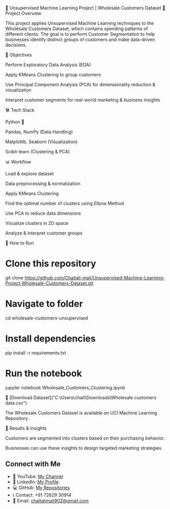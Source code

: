 🛒 Unsupervised Machine Learning Project | Wholesale Customers Dataset
📌 Project Overview

This project applies Unsupervised Machine Learning techniques to the Wholesale Customers Dataset, which contains spending patterns of different clients. The goal is to perform Customer Segmentation to help businesses identify distinct groups of customers and make data-driven decisions.

🔑 Objectives

Perform Exploratory Data Analysis (EDA)

Apply KMeans Clustering to group customers

Use Principal Component Analysis (PCA) for dimensionality reduction & visualization

Interpret customer segments for real-world marketing & business insights

🛠️ Tech Stack

Python 🐍

Pandas, NumPy (Data Handling)

Matplotlib, Seaborn (Visualization)

Scikit-learn (Clustering & PCA)

📊 Workflow

Load & explore dataset

Data preprocessing & normalization

Apply KMeans Clustering

Find the optimal number of clusters using Elbow Method

Use PCA to reduce data dimensions

Visualize clusters in 2D space

Analyze & interpret customer groups

🚀 How to Run
# Clone this repository
git clone https://github.com/Chaitali-mali/Unsupervised-Machine-Learning-Project-Wholesale-Customers-Dataset.git
# Navigate to folder
cd wholesale-customers-unsupervised

# Install dependencies
pip install -r requirements.txt

# Run the notebook
jupyter notebook Wholesale_Customers_Clustering.ipynb

📂 [Download Dataset]("C:\Users\chait\Downloads\Wholesale customers data.csv")

The Wholesale Customers Dataset is available on UCI Machine Learning Repository
.

📌 Results & Insights

Customers are segmented into clusters based on their purchasing behavior.

Businesses can use these insights to design targeted marketing strategies.

## Connect with Me

- 🎥 YouTube: [My Channel](https://www.youtube.com/@chaitalimali8632)
- 💼 LinkedIn: [My Profile](https://www.linkedin.com/in/chaitalimali/)
- 💻 GitHub: [My Repositories](https://github.com/Chaitali-mali)
- 📞 Contact: +91 72629 30914
- 📧 Email: chaitalimali902@gmail.com
